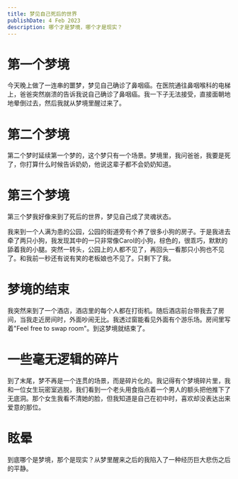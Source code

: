 ```yaml
---
title: 梦见自己死后的世界
publishDate: 4 Feb 2023
description: 哪个才是梦境，哪个才是现实？
---
```


# 第一个梦境
今天晚上做了一连串的噩梦，梦见自己确诊了鼻咽癌。在医院通往鼻咽喉科的电梯上，爸爸突然崩溃的告诉我说自己确诊了鼻咽癌。我一下子无法接受，直接面朝地地晕倒过去，然后我就从梦境里醒过来了。

# 第二个梦境
第二个梦时延续第一个梦的，这个梦只有一个场景。梦境里，我问爸爸，我要是死了，你打算什么时候告诉奶奶，他说这辈子都不会奶奶知道。

# 第三个梦境
第三个梦我好像来到了死后的世界，梦见自己成了灵魂状态。

我来到一个人满为患的公园，公园的街道旁有个养了很多小狗的房子。于是我进去牵了两只小狗，我发现其中的一只非常像Carol的小狗，棕色的，很乖巧，默默的舔着我的小腿。突然一转头，公园上的人都不见了，再回头一看那只小狗也不见了。和我前一秒还有说有笑的老板娘也不见了。只剩下了我。

# 梦境的结束
我突然来到了一个酒店，酒店里的每个人都在打街机。随后酒店前台带我去了房间，当我走近房间时，外面吵闹无比。我透过窗能看见外面有个游乐场。房间里写着"Feel free to swap room"。到这梦境就结束了。


# 一些毫无逻辑的碎片
到了末尾，梦不再是一个连贯的场景，而是碎片化的。我记得有个梦境碎片里，我和一位女生玩密室逃脱，我们看到一个老头用食指点着一个男人的额头把他推下了无底洞。那个女生我看不清她的脸，但我知道是自己在初中时，喜欢却没表达出来爱意的那位。

# 眩晕
到底哪个是梦境，那个是现实？从梦里醒来之后的我陷入了一种经历巨大悲伤之后的平静。


